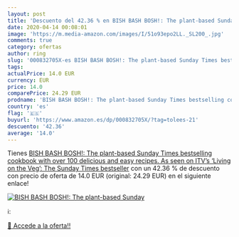 ```yaml
---
layout: post
title: 'Descuento del 42.36 % en BISH BASH BOSH!: The plant-based Sunday '
date: 2020-04-14 00:08:01
image: 'https://m.media-amazon.com/images/I/51o93epo2LL._SL200_.jpg'
comments: true
category: ofertas
author: ring
slug: '000832705X-es BISH BASH BOSH!: The plant-based Sunday Times bestselling...'
tags: 
actualPrice: 14.0 EUR
currency: EUR
price: 14.0
comparePrice: 24.29 EUR
prodname: 'BISH BASH BOSH!: The plant-based Sunday Times bestselling cookbook with over 100 delicious and easy recipes. As seen on ITV’s ‘Living on the Veg’: The Sunday Times bestseller'
country: 'es'
flag: '🇪🇸'
buyurl: 'https://www.amazon.es/dp/000832705X/?tag=tolees-21'
descuento: '42.36'
average: '14.0'
---
```


Tienes [BISH BASH BOSH!: The plant-based Sunday Times bestselling cookbook with over 100 delicious and easy recipes. As seen on ITV’s ‘Living on the Veg’: The Sunday Times bestseller](https://www.amazon.es/dp/000832705X/?tag=tolees-21) con un 42.36 % de descuento con precio de oferta de 14.0 EUR (original: 24.29 EUR) en el siguiente enlace!

[![BISH BASH BOSH!: The plant-based Sunday ](https://m.media-amazon.com/images/I/51o93epo2LL._SL200_.jpg)](https://www.amazon.es/dp/000832705X/?tag=tolees-21)

ℹ️:


[🛒 Accede a la oferta!!](https://www.amazon.es/dp/000832705X/?tag=tolees-21)
